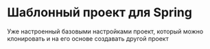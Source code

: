 # Шаблонный проект для Spring

Уже настроенный базовыми настройками проект, который можно клонировать и на его основе создавать другой проект
